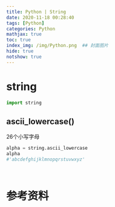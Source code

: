 ```yaml
---
title: Python | String
date: 2020-11-18 00:28:40
tags: [Python]
categories: Python
mathjax: true
toc: true
index_img: /img/Python.png  ## 封面图片
hide: true
notshow: true
---
```


<center></center>
<!--more-->

# string
```python
import string
```

## ascii_lowercase()
26个小写字母
```python
alpha = string.ascii_lowercase
alpha
#'abcdefghijklmnopqrstuvwxyz'
```

```python

```

```python

```

# 参考资料